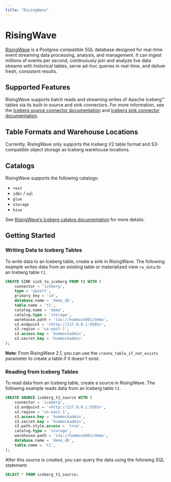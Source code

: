 ```yaml
---
title: "RisingWave"
---
```

<!--
 - Licensed to the Apache Software Foundation (ASF) under one or more
 - contributor license agreements.  See the NOTICE file distributed with
 - this work for additional information regarding copyright ownership.
 - The ASF licenses this file to You under the Apache License, Version 2.0
 - (the "License"); you may not use this file except in compliance with
 - the License.  You may obtain a copy of the License at
 -
 -   http://www.apache.org/licenses/LICENSE-2.0
 -
 - Unless required by applicable law or agreed to in writing, software
 - distributed under the License is distributed on an "AS IS" BASIS,
 - WITHOUT WARRANTIES OR CONDITIONS OF ANY KIND, either express or implied.
 - See the License for the specific language governing permissions and
 - limitations under the License.
 -->

# RisingWave

[RisingWave](https://risingwave.com/) is a Postgres-compatible SQL database designed for real-time event streaming data processing, analysis, and management. It can ingest millions of events per second, continuously join and analyze live data streams with historical tables, serve ad-hoc queries in real-time, and deliver fresh, consistent results.

## Supported Features

RisingWave supports batch reads and streaming writes of Apache Iceberg™ tables via its built-in source and sink connectors. For more information, see the [Iceberg source connector documentation](https://docs.risingwave.com/integrations/sources/apache-iceberg) and [Iceberg sink connector documentation](https://docs.risingwave.com/integrations/destinations/apache-iceberg).

## Table Formats and Warehouse Locations

Currently, RisingWave only supports the Iceberg V2 table format and S3-compatible object storage as Iceberg warehouse locations.

## Catalogs

RisingWave supports the following catalogs:

- `rest`
- `jdbc` / `sql`
- `glue`
- `storage`
- `hive`

See [RisingWave’s Iceberg catalog documentation](https://docs.risingwave.com/integrations/destinations/apache-iceberg#catalog) for more details.

## Getting Started

### Writing Data to Iceberg Tables

To write data to an Iceberg table, create a sink in RisingWave. The following example writes data from an existing table or materialized view `rw_data` to an Iceberg table `t1`.

```sql
CREATE SINK sink_to_iceberg FROM t1 WITH (
    connector = 'iceberg',
    type = 'upsert',
    primary_key = 'id',
    database.name = 'demo_db',
    table.name = 't1',
    catalog.name = 'demo',
    catalog.type = 'storage',
    warehouse.path = 's3a://hummock001/demo',
    s3.endpoint = '<http://127.0.0.1:9301>',
    s3.region = 'us-east-1',
    s3.access.key = 'hummockadmin',
    s3.secret.key = 'hummockadmin'
);
```

**Note**: From RisingWave 2.1, you can use the `create_table_if_not_exists` parameter to create a table if it doesn't exist.

### Reading from Iceberg Tables

To read data from an Iceberg table, create a source in RisingWave. The following example reads data from an Iceberg table `t1`.

```sql
CREATE SOURCE iceberg_t1_source WITH (
    connector = 'iceberg',
    s3.endpoint = '<http://127.0.0.1:9301>',
    s3.region = 'us-east-1',
    s3.access.key = 'hummockadmin',
    s3.secret.key = 'hummockadmin',
    s3.path.style.access = 'true',
    catalog.type = 'storage',
    warehouse.path = 's3a://hummock001/demo',
    database.name = 'demo_db',
    table.name = 't1',
);
```
After this source is created, you can query the data using the following SQL statement:

```sql
SELECT * FROM iceberg_t1_source;
```
